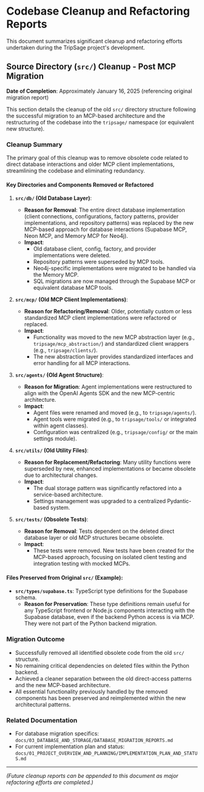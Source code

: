 # Codebase Cleanup and Refactoring Reports

This document summarizes significant cleanup and refactoring efforts undertaken during the TripSage project's development.

## Source Directory (`src/`) Cleanup - Post MCP Migration

**Date of Completion**: Approximately January 16, 2025 (referencing original migration report)

This section details the cleanup of the old `src/` directory structure following the successful migration to an MCP-based architecture and the restructuring of the codebase into the `tripsage/` namespace (or equivalent new structure).

### Cleanup Summary

The primary goal of this cleanup was to remove obsolete code related to direct database interactions and older MCP client implementations, streamlining the codebase and eliminating redundancy.

#### Key Directories and Components Removed or Refactored

1. **`src/db/` (Old Database Layer)**:

   - **Reason for Removal**: The entire direct database implementation (client connections, configurations, factory patterns, provider implementations, and repository patterns) was replaced by the new MCP-based approach for database interactions (Supabase MCP, Neon MCP, and Memory MCP for Neo4j).
   - **Impact**:
     - Old database client, config, factory, and provider implementations were deleted.
     - Repository patterns were superseded by MCP tools.
     - Neo4j-specific implementations were migrated to be handled via the Memory MCP.
     - SQL migrations are now managed through the Supabase MCP or equivalent database MCP tools.

2. **`src/mcp/` (Old MCP Client Implementations)**:

   - **Reason for Refactoring/Removal**: Older, potentially custom or less standardized MCP client implementations were refactored or replaced.
   - **Impact**:
     - Functionality was moved to the new MCP abstraction layer (e.g., `tripsage/mcp_abstraction/`) and standardized client wrappers (e.g., `tripsage/clients/`).
     - The new abstraction layer provides standardized interfaces and error handling for all MCP interactions.

3. **`src/agents/` (Old Agent Structure)**:

   - **Reason for Migration**: Agent implementations were restructured to align with the OpenAI Agents SDK and the new MCP-centric architecture.
   - **Impact**:
     - Agent files were renamed and moved (e.g., to `tripsage/agents/`).
     - Agent tools were migrated (e.g., to `tripsage/tools/` or integrated within agent classes).
     - Configuration was centralized (e.g., `tripsage/config/` or the main settings module).

4. **`src/utils/` (Old Utility Files)**:

   - **Reason for Replacement/Refactoring**: Many utility functions were superseded by new, enhanced implementations or became obsolete due to architectural changes.
   - **Impact**:
     - The dual storage pattern was significantly refactored into a service-based architecture.
     - Settings management was upgraded to a centralized Pydantic-based system.

5. **`src/tests/` (Obsolete Tests)**:
   - **Reason for Removal**: Tests dependent on the deleted direct database layer or old MCP structures became obsolete.
   - **Impact**:
     - These tests were removed. New tests have been created for the MCP-based approach, focusing on isolated client testing and integration testing with mocked MCPs.

#### Files Preserved from Original `src/` (Example):

- **`src/types/supabase.ts`**: TypeScript type definitions for the Supabase schema.
  - **Reason for Preservation**: These type definitions remain useful for any TypeScript frontend or Node.js components interacting with the Supabase database, even if the backend Python access is via MCP. They were not part of the Python backend migration.

### Migration Outcome

- Successfully removed all identified obsolete code from the old `src/` structure.
- No remaining critical dependencies on deleted files within the Python backend.
- Achieved a cleaner separation between the old direct-access patterns and the new MCP-based architecture.
- All essential functionality previously handled by the removed components has been preserved and reimplemented within the new architectural patterns.

### Related Documentation

- For database migration specifics: `docs/03_DATABASE_AND_STORAGE/DATABASE_MIGRATION_REPORTS.md`
- For current implementation plan and status: `docs/01_PROJECT_OVERVIEW_AND_PLANNING/IMPLEMENTATION_PLAN_AND_STATUS.md`

---

_(Future cleanup reports can be appended to this document as major refactoring efforts are completed.)_
